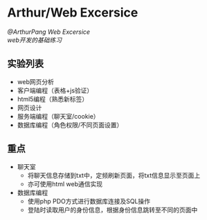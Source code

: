 # Arthur/Web Excersice

*@ArthurPang Web Excersice*  
*web开发的基础练习* 

实验列表
------
- web网页分析
- 客户端编程（表格+js验证）
- html5编程（熟悉新标签）
- 网页设计
- 服务端编程（聊天室/cookie）
- 数据库编程（角色权限/不同页面设置）

重点
-----
- 聊天室
    - 将聊天信息存储到txt中，定频刷新页面，将txt信息显示至页面上
    - 亦可使用html web通信实现
- 数据库编程
    - 使用php PDO方式进行数据库连接及SQL操作
    - 登陆时读取用户的身份信息，根据身份信息跳转至不同的页面中

